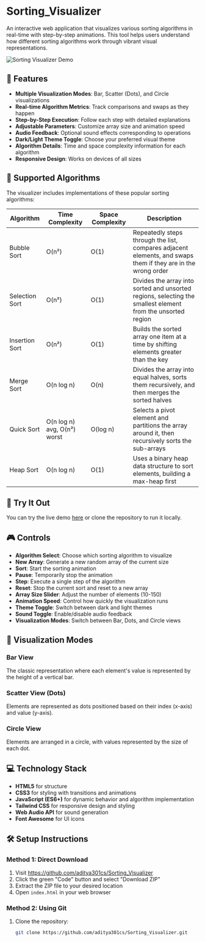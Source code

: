 # Sorting_Visualizer

An interactive web application that visualizes various sorting algorithms in real-time with step-by-step animations. This tool helps users understand how different sorting algorithms work through vibrant visual representations.

![Sorting Visualizer Demo](https://user-images.githubusercontent.com/your-user-id/Sorting_Visualizer/assets/demo-image.png)

## 🌟 Features

- **Multiple Visualization Modes**: Bar, Scatter (Dots), and Circle visualizations
- **Real-time Algorithm Metrics**: Track comparisons and swaps as they happen
- **Step-by-Step Execution**: Follow each step with detailed explanations
- **Adjustable Parameters**: Customize array size and animation speed
- **Audio Feedback**: Optional sound effects corresponding to operations
- **Dark/Light Theme Toggle**: Choose your preferred visual theme
- **Algorithm Details**: Time and space complexity information for each algorithm
- **Responsive Design**: Works on devices of all sizes

## 🧮 Supported Algorithms

The visualizer includes implementations of these popular sorting algorithms:

| Algorithm | Time Complexity | Space Complexity | Description |
|-----------|----------------|------------------|-------------|
| Bubble Sort | O(n²) | O(1) | Repeatedly steps through the list, compares adjacent elements, and swaps them if they are in the wrong order |
| Selection Sort | O(n²) | O(1) | Divides the array into sorted and unsorted regions, selecting the smallest element from the unsorted region |
| Insertion Sort | O(n²) | O(1) | Builds the sorted array one item at a time by shifting elements greater than the key |
| Merge Sort | O(n log n) | O(n) | Divides the array into equal halves, sorts them recursively, and then merges the sorted halves |
| Quick Sort | O(n log n) avg, O(n²) worst | O(log n) | Selects a pivot element and partitions the array around it, then recursively sorts the sub-arrays |
| Heap Sort | O(n log n) | O(1) | Uses a binary heap data structure to sort elements, building a max-heap first |

## 🚀 Try It Out

You can try the live demo [here](https://aditya301cs.github.io/Sorting_Visualizer/) or clone the repository to run it locally.

## 🎮 Controls

- **Algorithm Select**: Choose which sorting algorithm to visualize
- **New Array**: Generate a new random array of the current size
- **Sort**: Start the sorting animation
- **Pause**: Temporarily stop the animation
- **Step**: Execute a single step of the algorithm
- **Reset**: Stop the current sort and reset to a new array
- **Array Size Slider**: Adjust the number of elements (10-150)
- **Animation Speed**: Control how quickly the visualization runs
- **Theme Toggle**: Switch between dark and light themes
- **Sound Toggle**: Enable/disable audio feedback
- **Visualization Modes**: Switch between Bar, Dots, and Circle views

## 🔄 Visualization Modes

### Bar View
The classic representation where each element's value is represented by the height of a vertical bar.

### Scatter View (Dots)
Elements are represented as dots positioned based on their index (x-axis) and value (y-axis).

### Circle View
Elements are arranged in a circle, with values represented by the size of each dot.

## 💻 Technology Stack

- **HTML5** for structure
- **CSS3** for styling with transitions and animations
- **JavaScript (ES6+)** for dynamic behavior and algorithm implementation
- **Tailwind CSS** for responsive design and styling
- **Web Audio API** for sound generation
- **Font Awesome** for UI icons

## 🛠️ Setup Instructions

### Method 1: Direct Download
1. Visit https://github.com/aditya301cs/Sorting_Visualizer
2. Click the green "Code" button and select "Download ZIP"
3. Extract the ZIP file to your desired location
4. Open `index.html` in your web browser

### Method 2: Using Git
1. Clone the repository:
   ```bash
   git clone https://github.com/aditya301cs/Sorting_Visualizer.git
